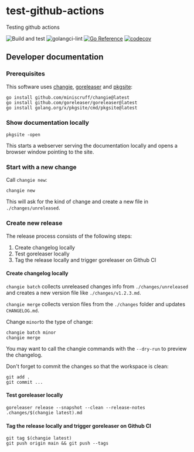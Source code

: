 # test-github-actions

Testing github actions

![Build and test](https://github.com/sercxanto/go-test-github-actions/actions/workflows/build-and-test.yml/badge.svg)
![golangci-lint](https://github.com/sercxanto/go-test-github-actions/actions/workflows/golangci-lint.yml/badge.svg)
[![Go Reference](https://pkg.go.dev/badge/github.com/sercxanto/go-test-github-actions.svg)](https://pkg.go.dev/github.com/sercxanto/go-test-github-actions)
[![codecov](https://codecov.io/gh/sercxanto/go-test-github-actions/graph/badge.svg?token=VJTH5YLEXS)](https://codecov.io/gh/sercxanto/go-test-github-actions)

## Developer documentation

### Prerequisites

This software uses [changie](https://changie.dev/), [goreleaser](https://goreleaser.com/)
and [pkgsite](https://pkg.go.dev/golang.org/x/pkgsite/cmd/pkgsite):

```shell
go install github.com/miniscruff/changie@latest
go install github.com/goreleaser/goreleaser@latest
go install golang.org/x/pkgsite/cmd/pkgsite@latest
```

### Show documentation locally

```shell
pkgsite -open
```

This starts a webserver serving the documentation locally and opens a browser window pointing
to the site.

### Start with a new change

Call `changie new`:

```shell
changie new
```

This will ask for the kind of change and create a new file in `./changes/unreleased`.

### Create new release

The release process consists of the following steps:

1. Create changelog locally
2. Test goreleaser locally
3. Tag the release locally and trigger goreleaser on Github CI

#### Create changelog locally

`changie batch` collects unreleased changes info from `./changes/unreleased` and creates a
new version file like `./changes/v1.2.3.md`.

`changie merge` collects version files from the `./changes` folder and updates `CHANGELOG.md`.

Change `minor`to the type of change:

```shell
changie batch minor
changie merge
```
You may want to call the changie commands with the `--dry-run` to preview the changelog.

Don't forget to commit the changes so that the workspace is clean:

```shell
git add .
git commit ...
```

#### Test goreleaser locally

```shell
goreleaser release --snapshot --clean --release-notes .changes/$(changie latest).md
```

#### Tag the release locally and trigger goreleaser on Github CI

```shell
git tag $(changie latest)
git push origin main && git push --tags
```
